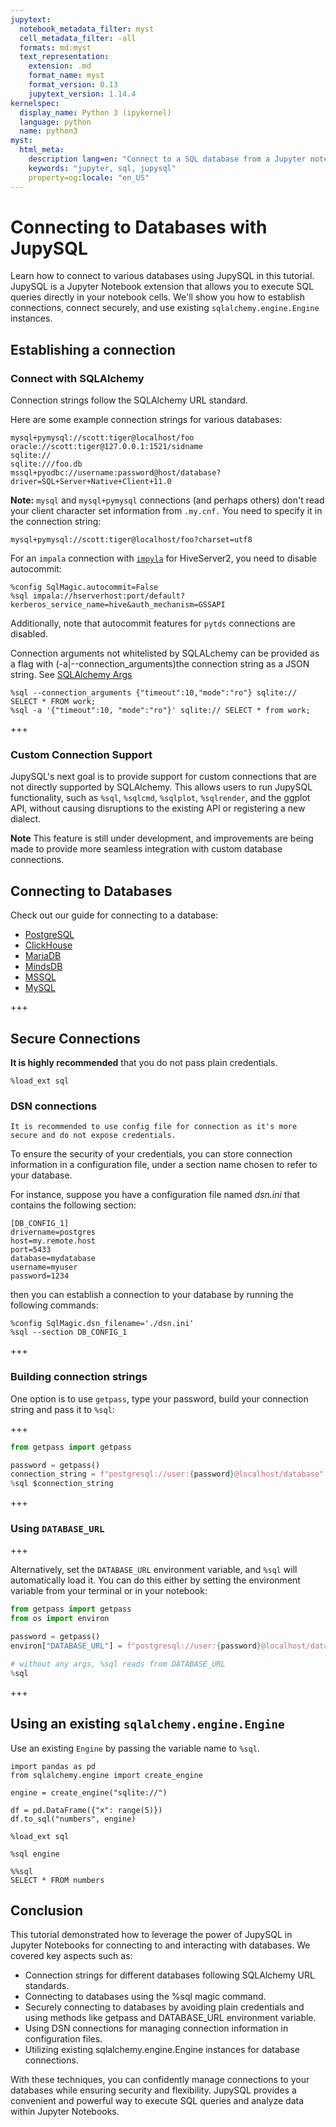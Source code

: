 ```yaml
---
jupytext:
  notebook_metadata_filter: myst
  cell_metadata_filter: -all
  formats: md:myst
  text_representation:
    extension: .md
    format_name: myst
    format_version: 0.13
    jupytext_version: 1.14.4
kernelspec:
  display_name: Python 3 (ipykernel)
  language: python
  name: python3
myst:
  html_meta:
    description lang=en: "Connect to a SQL database from a Jupyter notebook"
    keywords: "jupyter, sql, jupysql"
    property=og:locale: "en_US"
---
```


# Connecting to Databases with JupySQL

Learn how to connect to various databases using JupySQL in this tutorial. JupySQL is a Jupyter Notebook extension that allows you to execute SQL queries directly in your notebook cells. We'll show you how to establish connections, connect securely, and use existing `sqlalchemy.engine.Engine` instances.

## Establishing a connection 

### Connect with SQLAlchemy

Connection strings follow the SQLAlchemy URL standard. 

Here are some example connection strings for various databases:

```
mysql+pymysql://scott:tiger@localhost/foo
oracle://scott:tiger@127.0.0.1:1521/sidname
sqlite://
sqlite:///foo.db
mssql+pyodbc://username:password@host/database?driver=SQL+Server+Native+Client+11.0
```

**Note:** `mysql` and `mysql+pymysql` connections (and perhaps others) don't read your client character set information from `.my.cnf.` You need to specify it in the connection string:

```
mysql+pymysql://scott:tiger@localhost/foo?charset=utf8
```

For an `impala` connection with [`impyla`](https://github.com/cloudera/impyla) for HiveServer2, you need to disable autocommit:

```
%config SqlMagic.autocommit=False
%sql impala://hserverhost:port/default?kerberos_service_name=hive&auth_mechanism=GSSAPI
```

Additionally, note that autocommit features for `pytds` connections are disabled.

Connection arguments not whitelisted by SQLALchemy can be provided as
a flag with (-a|--connection_arguments)the connection string as a JSON string. See [SQLAlchemy Args](https://docs.sqlalchemy.org/en/13/core/engines.html#custom-dbapi-args)


```
%sql --connection_arguments {"timeout":10,"mode":"ro"} sqlite:// SELECT * FROM work;
%sql -a '{"timeout":10, "mode":"ro"}' sqlite:// SELECT * from work;
```

+++

### Custom Connection Support

JupySQL's next goal is to provide support for custom connections that are not directly supported by SQLAlchemy. This allows users to run JupySQL functionality, such as `%sql`, `%sqlcmd`, `%sqlplot`, `%sqlrender`, and the ggplot API, without causing disruptions to the existing API or registering a new dialect.

**Note** This feature is still under development, and improvements are being made to provide more seamless integration with custom database connections.

## Connecting to Databases

Check out our guide for connecting to a database:

- [PostgreSQL](integrations/postgres-connect)
- [ClickHouse](integrations/clickhouse)
- [MariaDB](integrations/mariadb)
- [MindsDB](integrations/mindsdb)
- [MSSQL](integrations/mssql)
- [MySQL](integrations/mysql)

+++

## Secure Connections


**It is highly recommended** that you do not pass plain credentials.

```{code-cell} ipython3
%load_ext sql
```

### DSN connections

```{tip} 
It is recommended to use config file for connection as it's more secure and do not expose credentials.
```

To ensure the security of your credentials, you can store connection information in a configuration file, under a section name chosen to  refer to your database.

For instance, suppose you have a configuration file named _dsn.ini_ that contains the following section:

```
[DB_CONFIG_1] 
drivername=postgres 
host=my.remote.host 
port=5433 
database=mydatabase 
username=myuser 
password=1234
```

then you can establish a connection to your database by running the following commands:

```
%config SqlMagic.dsn_filename='./dsn.ini'
%sql --section DB_CONFIG_1 
```

+++

### Building connection strings

One option is to use `getpass`, type your password, build your connection string and pass it to `%sql`:

+++

```python
from getpass import getpass

password = getpass()
connection_string = f"postgresql://user:{password}@localhost/database"
%sql $connection_string
```

+++

### Using `DATABASE_URL`

+++

Alternatively, set the `DATABASE_URL` environment variable, and `%sql` will automatically load it. You can do this either by setting the environment variable from your terminal or in your notebook:

```python
from getpass import getpass
from os import environ

password = getpass()
environ["DATABASE_URL"] = f"postgresql://user:{password}@localhost/database"
```

```python
# without any args, %sql reads from DATABASE_URL
%sql
```

+++

## Using an existing `sqlalchemy.engine.Engine`

Use an existing `Engine` by passing the variable name to `%sql`.

```{code-cell} ipython3
import pandas as pd
from sqlalchemy.engine import create_engine
```

```{code-cell} ipython3
engine = create_engine("sqlite://")
```

```{code-cell} ipython3
df = pd.DataFrame({"x": range(5)})
df.to_sql("numbers", engine)
```

```{code-cell} ipython3
%load_ext sql
```

```{code-cell} ipython3
%sql engine
```

```{code-cell} ipython3
%%sql
SELECT * FROM numbers
```
## Conclusion

This tutorial demonstrated how to leverage the power of JupySQL in Jupyter Notebooks for connecting to and interacting with databases. We covered key aspects such as:

- Connection strings for different databases following SQLAlchemy URL standards.
- Connecting to databases using the %sql magic command.
- Securely connecting to databases by avoiding plain credentials and using methods like getpass and DATABASE_URL environment variable.
- Using DSN connections for managing connection information in configuration files.
- Utilizing existing sqlalchemy.engine.Engine instances for database connections.

With these techniques, you can confidently manage connections to your databases while ensuring security and flexibility. JupySQL provides a convenient and powerful way to execute SQL queries and analyze data within Jupyter Notebooks.